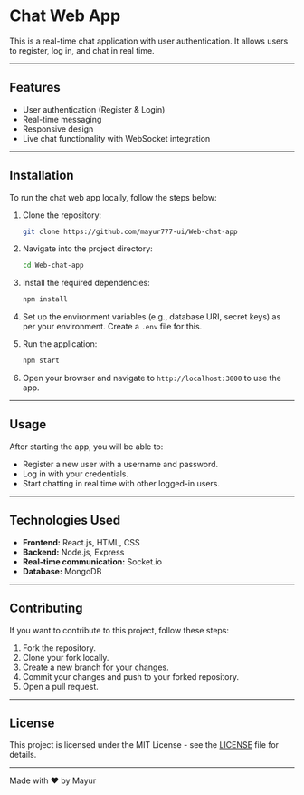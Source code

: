 # Chat Web App

This is a real-time chat application with user authentication. It allows users to register, log in, and chat in real time.

---

## Features

- User authentication (Register & Login)
- Real-time messaging
- Responsive design
- Live chat functionality with WebSocket integration

---

## Installation

To run the chat web app locally, follow the steps below:

1. Clone the repository:
    ```bash
    git clone https://github.com/mayur777-ui/Web-chat-app
    ```

2. Navigate into the project directory:
    ```bash
    cd Web-chat-app
    ```

3. Install the required dependencies:
    ```bash
    npm install
    ```

4. Set up the environment variables (e.g., database URI, secret keys) as per your environment. Create a `.env` file for this.

5. Run the application:
    ```bash
    npm start
    ```

6. Open your browser and navigate to `http://localhost:3000` to use the app.

---

## Usage

After starting the app, you will be able to:

- Register a new user with a username and password.
- Log in with your credentials.
- Start chatting in real time with other logged-in users.

---

## Technologies Used

- **Frontend:** React.js, HTML, CSS
- **Backend:** Node.js, Express
- **Real-time communication:** Socket.io
- **Database:** MongoDB

---

## Contributing

If you want to contribute to this project, follow these steps:

1. Fork the repository.
2. Clone your fork locally.
3. Create a new branch for your changes.
4. Commit your changes and push to your forked repository.
5. Open a pull request.

---

## License

This project is licensed under the MIT License - see the [LICENSE](LICENSE) file for details.

---

Made with ❤️ by Mayur
